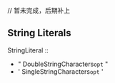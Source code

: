 // 暂未完成，后期补上

## String Literals
StringLiteral ::
* " DoubleStringCharacters`opt` "
* ' SingleStringCharacters`opt` '